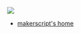 <img src="http://www.jackkern.com/wp-content/uploads/2011/03/MakerScript21.jpg" />

* [makerscript's home](http://makerscript.jackkern.com)



